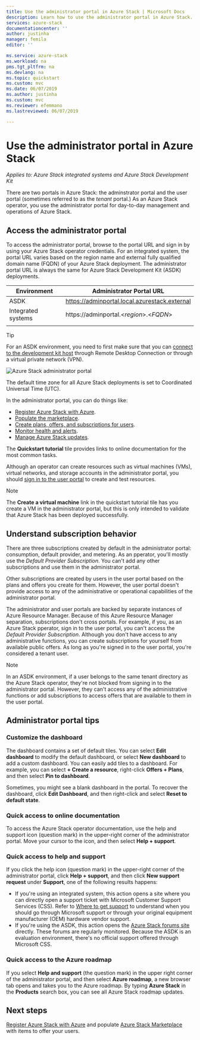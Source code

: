 ```yaml
---
title: Use the administrator portal in Azure Stack | Microsoft Docs
description: Learn how to use the administrator portal in Azure Stack.
services: azure-stack
documentationcenter: ''
author: justinha
manager: femila
editor: ''

ms.service: azure-stack
ms.workload: na
pms.tgt_pltfrm: na
ms.devlang: na
ms.topic: quickstart
ms.custom: mvc
ms.date: 06/07/2019
ms.author: justinha
ms.custom: mvc
ms.reviewer: efemmano
ms.lastreviewed: 06/07/2019

---
```

# Use the administrator portal in Azure Stack

*Applies to: Azure Stack integrated systems and Azure Stack Development Kit*

There are two portals in Azure Stack: the adminstrator portal and the user portal (sometimes referred to as the *tenant* portal.) As an Azure Stack operator, you use the administrator portal for day-to-day management and operations of Azure Stack.

## Access the administrator portal

To access the administrator portal, browse to the portal URL and sign in by using your Azure Stack operator credentials. For an integrated system, the portal URL varies based on the region name and external fully qualified domain name (FQDN) of your Azure Stack deployment. The administrator portal URL is always the same for Azure Stack Development Kit (ASDK) deployments.

| Environment | Administrator Portal URL |   
| -- | -- | 
| ASDK| https://adminportal.local.azurestack.external  |
| Integrated systems | https://adminportal.&lt;*region*&gt;.&lt;*FQDN*&gt; | 
| | |

> [!TIP]
> For an ASDK environment, you need to first make sure that you can [connect to the development kit host](../asdk/asdk-connect.md) through Remote Desktop Connection or through a virtual private network (VPN).

 ![Azure Stack administrator portal](media/azure-stack-manage-portals/admin-portal.png)

The default time zone for all Azure Stack deployments is set to Coordinated Universal Time (UTC).

In the administrator portal, you can do things like:

* [Register Azure Stack with Azure](azure-stack-registration.md).
* [Populate the marketplace](azure-stack-download-azure-marketplace-item.md).
* [Create plans, offers, and subscriptions for users](azure-stack-plan-offer-quota-overview.md).
* [Monitor health and alerts](azure-stack-monitor-health.md).
* [Manage Azure Stack updates](azure-stack-updates.md).

The **Quickstart tutorial** tile provides links to online documentation for the most common tasks.

Although an operator can create resources such as virtual machines (VMs), virtual networks, and storage accounts in the administrator portal, you should [sign in to the user portal](../user/azure-stack-use-portal.md) to create and test resources.

>[!NOTE]
>The **Create a virtual machine** link in the quickstart tutorial tile has you create a VM in the administrator portal, but this is only intended to validate that Azure Stack has been deployed successfully.

## Understand subscription behavior

There are three subscriptions created by default in the administrator portal: consumption, default provider, and metering. As an pperator, you'll mostly use the *Default Provider Subscription*. You can't add any other subscriptions and use them in the administrator portal.

Other subscriptions are created by users in the user portal based on the plans and offers you create for them. However, the user portal doesn't provide access to any of the administrative or operational capabilities of the administrator portal.

The administrator and user portals are backed by separate instances of Azure Resource Manager. Because of this Azure Resource Manager separation, subscriptions don't cross portals. For example, if you, as an Azure Stack pperator, sign in to the user portal, you can't access the *Default Provider Subscription*. Although you don't have access to any administrative functions, you can create subscriptions for yourself from available public offers. As long as you're signed in to the user portal, you're considered a tenant user.

  >[!NOTE]
  >In an ASDK environment, if a user belongs to the same tenant directory as the Azure Stack operator, they're not blocked from signing in to the administrator portal. However, they can't access any of the administrative functions or add subscriptions to access offers that are available to them in the user portal.

## Administrator portal tips

### Customize the dashboard

The dashboard contains a set of default tiles. You can select **Edit dashboard** to modify the default dashboard, or select **New dashboard** to add a custom dashboard. You can easily add tiles to a dashboard. For example, you can select **+ Create a resource**, right-click **Offers + Plans**, and then select **Pin to dashboard**.

Sometimes, you might see a blank dashboard in the portal. To recover the dashboard, click **Edit Dashboard**, and then right-click and select **Reset to default state**.

### Quick access to online documentation

To access the Azure Stack operator documentation, use the help and support icon (question mark) in the upper-right corner of the administrator portal. Move your cursor to the icon, and then select **Help + support**.

### Quick access to help and support

If you click the help icon (question mark) in the upper-right corner of the administrator portal, click **Help + support**, and then click **New support request** under **Support**, one of the following results happens:

- If you're using an integrated system, this action opens a site where you can directly open a support ticket with Microsoft Customer Support Services (CSS). Refer to [Where to get support](azure-stack-manage-basics.md#where-to-get-support) to understand when you should go through Microsoft support or through your original equipment manufacturer (OEM) hardware vendor support.
- If you're using the ASDK, this action opens the [Azure Stack forums site](https://social.msdn.microsoft.com/Forums/home?forum=AzureStack) directly. These forums are regularly monitored. Because the ASDK is an evaluation environment, there's no official support offered through Microsoft CSS.

### Quick access to the Azure roadmap

If you select **Help and support** (the question mark) in the upper right corner of the administrator portal, and then select **Azure roadmap**, a new browser tab opens and takes you to the Azure roadmap. By typing **Azure Stack** in the **Products** search box, you can see all Azure Stack roadmap updates.

## Next steps

[Register Azure Stack with Azure](azure-stack-registration.md) and populate [Azure Stack Marketplace](azure-stack-marketplace.md) with items to offer your users.
